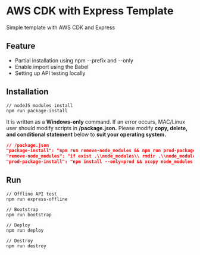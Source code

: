 # AWS CDK with Express Template

Simple template with AWS CDK and Express

## Feature

-   Partial installation using npm --prefix and --only
-   Enable import using the Babel
-   Setting up API testing locally

## Installation

```
// nodeJS modules install
npm run package-install
```

It is written as a **Windows-only** command.
If an error occurs, MAC/Linux user should modify scripts in **/package.json.**
Please modify **copy, delete, and conditional statement** below to **suit your operating system.**

```json
// /package.json
"package-install": "npm run remove-node_modules && npm run prod-package-install && npm i",
"remove-node_modules": "if exist .\\node_modules\\ rmdir .\\node_modules\\ /s /q",
"prod-package-install": "npm install --only=prod && xcopy node_modules dist\\node_modules /e /h /y",
```

## Run

```
// Offline API test
npm run express-offline
```

```
// Bootstrap
npm run bootstrap
```

```
// Deploy
npm run deploy
```

```
// Destroy
npm run destroy
```
